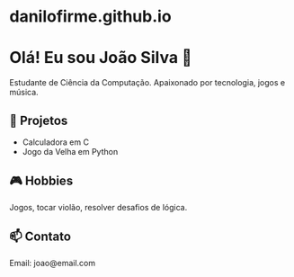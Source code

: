 # danilofirme.github.io
<!DOCTYPE html>
<html lang="pt-BR">
<head>
  <meta charset="UTF-8">
  <title>Meu Site Pessoal</title>
</head>
<body>
  <h1>Olá! Eu sou João Silva 👋</h1>
  <p>Estudante de Ciência da Computação. Apaixonado por tecnologia, jogos e música.</p>

  <h2>📂 Projetos</h2>
  <ul>
    <li>Calculadora em C</li>
    <li>Jogo da Velha em Python</li>
  </ul>

  <h2>🎮 Hobbies</h2>
  <p>Jogos, tocar violão, resolver desafios de lógica.</p>

  <h2>📫 Contato</h2>
  <p>Email: joao@email.com</p>
</body>
</html>
